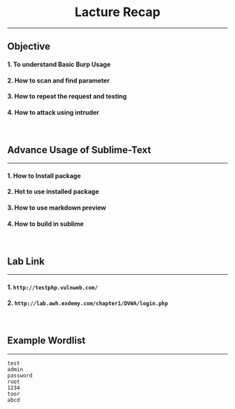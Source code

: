 <h1 align="center">Lacture Recap</h1>

-----------------------------

## Objective


#### 1. To understand Basic Burp Usage 
#### 2. How to scan and find parameter
#### 3. How to repeat the request and testing
#### 4. How to attack using intruder
<br>

## Advance Usage of Sublime-Text
-----------------------------
#### 1. How to Install package
#### 2. Hot to use installed package
#### 3. How to use markdown preview
#### 4. How to build in sublime
<br>

## Lab Link
----------------------
#### 1. `http://testphp.vulnweb.com/`

#### 2. `http://lab.awh.exdemy.com/chapter1/DVWA/login.php`
<br>

## Example Wordlist
----------------------
```
test 
admin 
password 
root 
1234 
toor 
abcd

```
